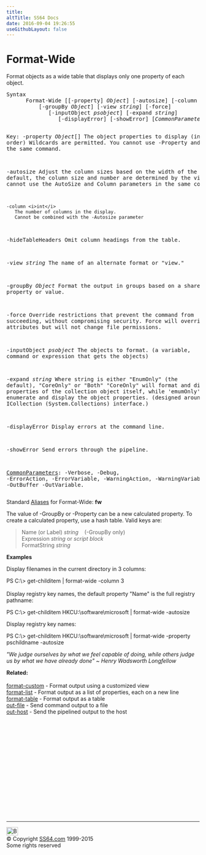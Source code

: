 ```yaml
---
title:
altTitle: SS64 Docs
date: 2016-09-04 19:26:55
useGithubLayout: false
---
```

<!-- #BeginLibraryItem "/Library/head_ps.lbi" --><!-- #EndLibraryItem --><h1>Format-Wide</h1> 
<p>Format objects as a wide table that displays only one property of each object.</p>
<pre>Syntax
      Format-Wide [[-property] <i>Object</i>] [-autosize] [-column <i>int</i>]
          [-groupBy <i>Object</i>] [-view <i>string</i>] [-force]
             [-inputObject <i>psobject</i>] [-expand <i>string</i>]
                [-displayError] [-showError] [<i>CommonParameters</i>]

Key:
   -property <i>Object</i>[]
       The object properties to display (in order)
       Wildcards are permitted.
       You cannot use -Property and -View in the same command.

   -autosize
       Adjust the column sizes based on the width of the data.
       By default, the column size and number are determined by the view.
       You cannot use the AutoSize and Column parameters in the same command.

    -column <i>int</i>
       The number of columns in the display.
       Cannot be combined with the -Autosize parameter

   -hideTableHeaders
       Omit column headings from the table.

   -view <i>string</i>
       The name of an alternate format or "view." 
        
   -groupBy <i>Object</i>
       Format the output in groups based on a shared property or value.
 
   -force 
       Override restrictions that prevent the command from succeeding, 
       without compromising security. Force will override read-only
       attributes but will not change file permissions.

   -inputObject <i>psobject</i>
       The objects to format. (a variable, command or expression that gets the objects)
    
   -expand <i>string</i>
       Where string is either "EnumOnly" (the default), "CoreOnly" or "Both"
       "CoreOnly" will format and display properties of the collection object itself, 
       while 'emumOnly' will enumerate and display the object properties. 
       (designed around the ICollection (System.Collections) interface.)

   -displayError 
       Display errors at the command line.
        
   -showError 
       Send errors through the pipeline.

   <a href="common.html">CommonParameters</a>:
       -Verbose, -Debug, -ErrorAction, -ErrorVariable, -WarningAction, -WarningVariable,
       -OutBuffer -OutVariable.</pre>
<p>Standard <a href="get-alias.html">Aliases</a> for Format-Wide:<span class="code"> <b>fw</b></span></p>
<p>The value of <span class="code">-GroupBy</span> or <span class="code">-Property</span> can be a new calculated property. To create a calculated property, use a hash table. Valid keys are:</p>
<blockquote>
<p class="code">Name (or Label) <i>string</i> &nbsp;&nbsp;&nbsp;(-GroupBy only)<br>
Expression <i>string</i> or <i>script block</i><br>
FormatString <i>string</i></p>
</blockquote>
<p><b>Examples</b></p>
<p>Display filenames in the current directory in 3 columns:</p>
<p><span class="code">PS C:\&gt; get-childitem | format-wide -column 3</span><br>
  <br>
  Display registry key names, the default property "Name" is the full registry pathname:</p>
<p class="code">PS C:\&gt; get-childitem HKCU:\software\microsoft | format-wide  -autosize</p>
<p>Display registry key names:</p>
<p class="code">PS C:\&gt; get-childitem HKCU:\software\microsoft | format-wide -property pschildname -autosize</p>
<p class="quote"><i>"We judge ourselves by what we feel capable of doing, while others judge us by what we have already done" ~ Henry Wadsworth Longfellow </i></p>
<p><b>Related:</b><br>
  <br>
  <a href="format-custom.html">format-custom</a> - Format output using a customized view<br>
<a href="format-list.html">format-list</a> - Format output as a list of properties, each on a new line<br>
<a href="format-table.html">format-table</a> - Format output as a table<br>
<a href="out-file.html">out-file</a> - Send command output to a file<br>
<a href="out-host.html">out-host</a> - Send the pipelined output to the host</p><!-- #BeginLibraryItem "/Library/foot_ps.lbi" --><p>
<!-- PowerShell300 -->
<ins class="adsbygoogle" style="display:inline-block;width:300px;height:250px" data-ad-client="ca-pub-6140977852749469" data-ad-slot="6253539900"></ins>
<script>
(adsbygoogle = window.adsbygoogle || []).push({});
</script></p>
<hr>
<div id="bl" class="footer"><a href="format-wide.html#"><img src="../images/top.png" width="30" height="22" alt="Back to the Top"></a></div>
<div id="br" class="footer, tagline">© Copyright <a href="http://ss64.com/">SS64.com</a> 1999-2015<br>
Some rights reserved</div><!-- #EndLibraryItem -->

